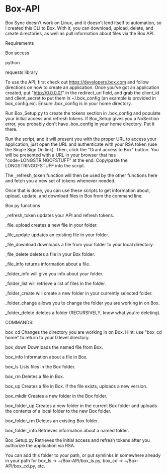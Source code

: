 Box-API
=======

Box Sync doesn't work on Linux, and it doesn't lend itself to automation, so I created this CLI to Box.  With it, you can download, upload, delete, and create directories, as well as pull information about files via the Box API. 

Requirements

Box access

python 

requests library

To use the API, first check out https://developers.box.com and follow directions on how to create an application.  Once you've got an application created, put "http://0.0.0.0/" in the redirect_uri field, and grab the client_id and client_secret to put them in ~/.box_config (an example is provided in box_config.ex).  Ensure .box_config is in your home directory.

Run Box_Setup.py to create the tokens section in .box_config and populate your initial access and refresh tokens.  If Box_Setup gives you a NoSection error, you probably don't have .box_config in your home directory.  Put it there.  

Run the script, and it will present you with the proper URL to access your application, just open the URL and authenticate with your RSA token (use the Single Sign On link).  Then, click the "Grant access to Box" button. You will be presented with a URL in your browser that has "code=LONGSTRINGOFSTUFF" at the end.  Copy/paste the LONGSTRINGOFSTUFF into the script.  
 
The _refresh_token function will then be used by the other functions here and fetch you a new set of tokens whenever needed.  

Once that is done, you can use these scripts to get information about, upload, update, and download files in Box from the command line.

Box.py functions

_refresh_token updates your API and refresh tokens.

_file_upload creates a new file in your folder.

_file_update updates an existing file in your folder.

_file_download downloads a file from your folder to your local directory.

_file_delete deletes a file in your Box folder.

_file_info returns information about a file.

_folder_info will give you info about your folder.

_folder_list will retrieve a list of files in the folder.

_folder_create will create a new folder in your currently selected folder.

_folder_change allows you to change the folder you are working in on Box.

_folder_delete deletes a folder (RECURSIVELY, know what you're deleting).

COMMANDS:

box_cd 
Changes the directory you are working in on Box.  Hint:  use "box_cd home" to return to your 0 level directory.

box_down
Downloads the named file from Box.

box_info
Information about a file in Box.

box_ls
Lists files in the Box folder.

box_rm
Deletes a file in Box.

box_up
Creates a file in Box.  If the file exists, uploads a new version.

box_mkdir
Creates a new folder in the Box folder.

box_folder_up
Creates a new folder in the current Box folder and uploads the contents of a local folder to the new Box folder.

box_folder_rm
Deletes an existing Box folder.

box_folder_info
Retrieves information about a named folder.

Box_Setup.py
Retrieves the initial access and refresh tokens after you authorize the application via RSA.

You can add this folder to your path, or put symlinks in somewhere already in your path for box_ls -> ~/Box-API/box_ls.py, box_cd -> ~/Box-API/box_cd.py, etc.  
